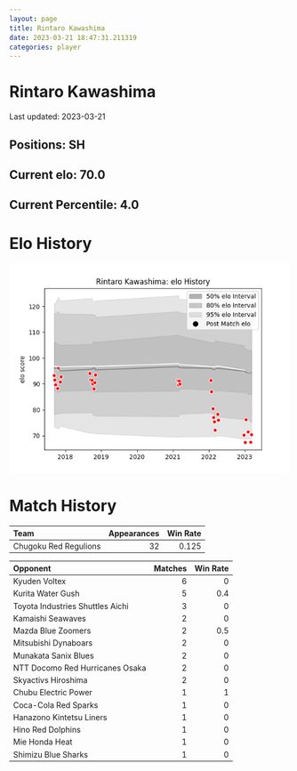 ```yaml
---  
layout: page  
title: Rintaro Kawashima  
date: 2023-03-21 18:47:31.211319  
categories: player  
---
```

# Rintaro Kawashima


Last updated: 2023-03-21
## Positions: SH

## Current elo: 70.0

## Current Percentile: 4.0

# Elo History


![elo history](history_RintaroKawashima.png)
# Match History


| Team                  |   Appearances |   Win Rate |
|:----------------------|--------------:|-----------:|
| Chugoku Red Regulions |            32 |      0.125 |

| Opponent                         |   Matches |   Win Rate |
|:---------------------------------|----------:|-----------:|
| Kyuden Voltex                    |         6 |        0   |
| Kurita Water Gush                |         5 |        0.4 |
| Toyota Industries Shuttles Aichi |         3 |        0   |
| Kamaishi Seawaves                |         2 |        0   |
| Mazda Blue Zoomers               |         2 |        0.5 |
| Mitsubishi Dynaboars             |         2 |        0   |
| Munakata Sanix Blues             |         2 |        0   |
| NTT Docomo Red Hurricanes Osaka  |         2 |        0   |
| Skyactivs Hiroshima              |         2 |        0   |
| Chubu Electric Power             |         1 |        1   |
| Coca-Cola Red Sparks             |         1 |        0   |
| Hanazono Kintetsu Liners         |         1 |        0   |
| Hino Red Dolphins                |         1 |        0   |
| Mie Honda Heat                   |         1 |        0   |
| Shimizu Blue Sharks              |         1 |        0   |
